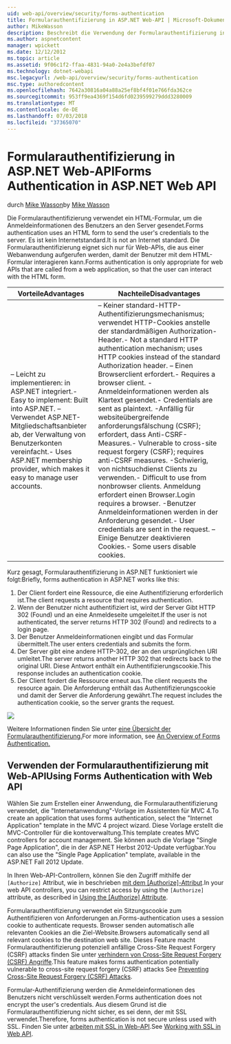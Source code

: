 ```yaml
---
uid: web-api/overview/security/forms-authentication
title: Formularauthentifizierung in ASP.NET Web-API | Microsoft-Dokumentation
author: MikeWasson
description: Beschreibt die Verwendung der Formularauthentifizierung in ASP.NET Web-API.
ms.author: aspnetcontent
manager: wpickett
ms.date: 12/12/2012
ms.topic: article
ms.assetid: 9f06c1f2-ffaa-4831-94a0-2e4a3befdf07
ms.technology: dotnet-webapi
msc.legacyurl: /web-api/overview/security/forms-authentication
msc.type: authoredcontent
ms.openlocfilehash: 7642a30816a04a88a25ef8bf4f01e766fda362ce
ms.sourcegitcommit: 953ff9ea4369f154d6fd0239599279ddd3280009
ms.translationtype: MT
ms.contentlocale: de-DE
ms.lasthandoff: 07/03/2018
ms.locfileid: "37365070"
---
```

<a name="forms-authentication-in-aspnet-web-api"></a><span data-ttu-id="4414a-103">Formularauthentifizierung in ASP.NET Web-API</span><span class="sxs-lookup"><span data-stu-id="4414a-103">Forms Authentication in ASP.NET Web API</span></span>
====================
<span data-ttu-id="4414a-104">durch [Mike Wasson](https://github.com/MikeWasson)</span><span class="sxs-lookup"><span data-stu-id="4414a-104">by [Mike Wasson](https://github.com/MikeWasson)</span></span>

<span data-ttu-id="4414a-105">Die Formularauthentifizierung verwendet ein HTML-Formular, um die Anmeldeinformationen des Benutzers an den Server gesendet.</span><span class="sxs-lookup"><span data-stu-id="4414a-105">Forms authentication uses an HTML form to send the user's credentials to the server.</span></span> <span data-ttu-id="4414a-106">Es ist kein Internetstandard.</span><span class="sxs-lookup"><span data-stu-id="4414a-106">It is not an Internet standard.</span></span> <span data-ttu-id="4414a-107">Die Formularauthentifizierung eignet sich nur für Web-APIs, die aus einer Webanwendung aufgerufen werden, damit der Benutzer mit dem HTML-Formular interagieren kann.</span><span class="sxs-lookup"><span data-stu-id="4414a-107">Forms authentication is only appropriate for web APIs that are called from a web application, so that the user can interact with the HTML form.</span></span>

| <span data-ttu-id="4414a-108">Vorteile</span><span class="sxs-lookup"><span data-stu-id="4414a-108">Advantages</span></span> | <span data-ttu-id="4414a-109">Nachteile</span><span class="sxs-lookup"><span data-stu-id="4414a-109">Disadvantages</span></span> |
| --- | --- |
| <span data-ttu-id="4414a-110">– Leicht zu implementieren: in ASP.NET integriert.</span><span class="sxs-lookup"><span data-stu-id="4414a-110">- Easy to implement: Built into ASP.NET.</span></span> <span data-ttu-id="4414a-111">– Verwendet ASP.NET-Mitgliedschaftsanbieter ab, der Verwaltung von Benutzerkonten vereinfacht.</span><span class="sxs-lookup"><span data-stu-id="4414a-111">- Uses ASP.NET membership provider, which makes it easy to manage user accounts.</span></span> | <span data-ttu-id="4414a-112">– Keiner standard-HTTP-Authentifizierungsmechanismus; verwendet HTTP-Cookies anstelle der standardmäßigen Authorization-Header.</span><span class="sxs-lookup"><span data-stu-id="4414a-112">- Not a standard HTTP authentication mechanism; uses HTTP cookies instead of the standard Authorization header.</span></span> <span data-ttu-id="4414a-113">– Einen Browserclient erfordert.</span><span class="sxs-lookup"><span data-stu-id="4414a-113">- Requires a browser client.</span></span> <span data-ttu-id="4414a-114">-Anmeldeinformationen werden als Klartext gesendet.</span><span class="sxs-lookup"><span data-stu-id="4414a-114">- Credentials are sent as plaintext.</span></span> <span data-ttu-id="4414a-115">-Anfällig für websiteübergreifende anforderungsfälschung (CSRF); erfordert, dass Anti-CSRF-Measures.</span><span class="sxs-lookup"><span data-stu-id="4414a-115">- Vulnerable to cross-site request forgery (CSRF); requires anti-CSRF measures.</span></span> <span data-ttu-id="4414a-116">-Schwierig, von nichtsuchdienst Clients zu verwenden.</span><span class="sxs-lookup"><span data-stu-id="4414a-116">- Difficult to use from nonbrowser clients.</span></span> <span data-ttu-id="4414a-117">Anmeldung erfordert einen Browser.</span><span class="sxs-lookup"><span data-stu-id="4414a-117">Login requires a browser.</span></span> <span data-ttu-id="4414a-118">-Benutzer Anmeldeinformationen werden in der Anforderung gesendet.</span><span class="sxs-lookup"><span data-stu-id="4414a-118">- User credentials are sent in the request.</span></span> <span data-ttu-id="4414a-119">– Einige Benutzer deaktivieren Cookies.</span><span class="sxs-lookup"><span data-stu-id="4414a-119">- Some users disable cookies.</span></span> |

<span data-ttu-id="4414a-120">Kurz gesagt, Formularauthentifizierung in ASP.NET funktioniert wie folgt:</span><span class="sxs-lookup"><span data-stu-id="4414a-120">Briefly, forms authentication in ASP.NET works like this:</span></span>

1. <span data-ttu-id="4414a-121">Der Client fordert eine Ressource, die eine Authentifizierung erforderlich ist.</span><span class="sxs-lookup"><span data-stu-id="4414a-121">The client requests a resource that requires authentication.</span></span>
2. <span data-ttu-id="4414a-122">Wenn der Benutzer nicht authentifiziert ist, wird der Server Gibt HTTP 302 (Found) und an eine Anmeldeseite umgeleitet.</span><span class="sxs-lookup"><span data-stu-id="4414a-122">If the user is not authenticated, the server returns HTTP 302 (Found) and redirects to a login page.</span></span>
3. <span data-ttu-id="4414a-123">Der Benutzer Anmeldeinformationen eingibt und das Formular übermittelt.</span><span class="sxs-lookup"><span data-stu-id="4414a-123">The user enters credentials and submits the form.</span></span>
4. <span data-ttu-id="4414a-124">Der Server gibt eine andere HTTP-302, der an den ursprünglichen URI umleitet.</span><span class="sxs-lookup"><span data-stu-id="4414a-124">The server returns another HTTP 302 that redirects back to the original URI.</span></span> <span data-ttu-id="4414a-125">Diese Antwort enthält ein Authentifizierungscookie.</span><span class="sxs-lookup"><span data-stu-id="4414a-125">This response includes an authentication cookie.</span></span>
5. <span data-ttu-id="4414a-126">Der Client fordert die Ressource erneut aus.</span><span class="sxs-lookup"><span data-stu-id="4414a-126">The client requests the resource again.</span></span> <span data-ttu-id="4414a-127">Die Anforderung enthält das Authentifizierungscookie und damit der Server die Anforderung gewährt.</span><span class="sxs-lookup"><span data-stu-id="4414a-127">The request includes the authentication cookie, so the server grants the request.</span></span>

![](forms-authentication/_static/image1.png)

<span data-ttu-id="4414a-128">Weitere Informationen finden Sie unter [eine Übersicht der Formularauthentifizierung.](../../../web-forms/overview/older-versions-security/introduction/an-overview-of-forms-authentication-cs.md)</span><span class="sxs-lookup"><span data-stu-id="4414a-128">For more information, see [An Overview of Forms Authentication.](../../../web-forms/overview/older-versions-security/introduction/an-overview-of-forms-authentication-cs.md)</span></span>

## <a name="using-forms-authentication-with-web-api"></a><span data-ttu-id="4414a-129">Verwenden der Formularauthentifizierung mit Web-API</span><span class="sxs-lookup"><span data-stu-id="4414a-129">Using Forms Authentication with Web API</span></span>

<span data-ttu-id="4414a-130">Wählen Sie zum Erstellen einer Anwendung, die Formularauthentifizierung verwendet, die "Internetanwendung"-Vorlage im Assistenten für MVC 4.</span><span class="sxs-lookup"><span data-stu-id="4414a-130">To create an application that uses forms authentication, select the "Internet Application" template in the MVC 4 project wizard.</span></span> <span data-ttu-id="4414a-131">Diese Vorlage erstellt die MVC-Controller für die kontoverwaltung.</span><span class="sxs-lookup"><span data-stu-id="4414a-131">This template creates MVC controllers for account management.</span></span> <span data-ttu-id="4414a-132">Sie können auch die Vorlage "Single Page Application", die in der ASP.NET Herbst 2012-Update verfügbar.</span><span class="sxs-lookup"><span data-stu-id="4414a-132">You can also use the "Single Page Application" template, available in the ASP.NET Fall 2012 Update.</span></span>

<span data-ttu-id="4414a-133">In Ihren Web-API-Controllern, können Sie den Zugriff mithilfe der `[Authorize]` Attribut, wie in beschrieben [mit dem [Authorize]-Attribut](authentication-and-authorization-in-aspnet-web-api.md#auth3).</span><span class="sxs-lookup"><span data-stu-id="4414a-133">In your web API controllers, you can restrict access by using the `[Authorize]` attribute, as described in [Using the [Authorize] Attribute](authentication-and-authorization-in-aspnet-web-api.md#auth3).</span></span>

<span data-ttu-id="4414a-134">Formularauthentifizierung verwendet ein Sitzungscookie zum Authentifizieren von Anforderungen an.</span><span class="sxs-lookup"><span data-stu-id="4414a-134">Forms-authentication uses a session cookie to authenticate requests.</span></span> <span data-ttu-id="4414a-135">Browser senden automatisch alle relevanten Cookies an die Ziel-Website.</span><span class="sxs-lookup"><span data-stu-id="4414a-135">Browsers automatically send all relevant cookies to the destination web site.</span></span> <span data-ttu-id="4414a-136">Dieses Feature macht Formularauthentifizierung potenziell anfällige Cross-Site Request Forgery (CSRF) attacks finden Sie unter [verhindern von Cross-Site Request Forgery (CSRF) Angriffe](preventing-cross-site-request-forgery-csrf-attacks.md).</span><span class="sxs-lookup"><span data-stu-id="4414a-136">This feature makes forms authentication potentially vulnerable to cross-site request forgery (CSRF) attacks See [Preventing Cross-Site Request Forgery (CSRF) Attacks](preventing-cross-site-request-forgery-csrf-attacks.md).</span></span>

<span data-ttu-id="4414a-137">Formular-Authentifizierung werden die Anmeldeinformationen des Benutzers nicht verschlüsselt werden.</span><span class="sxs-lookup"><span data-stu-id="4414a-137">Forms authentication does not encrypt the user's credentials.</span></span> <span data-ttu-id="4414a-138">Aus diesem Grund ist die Formularauthentifizierung nicht sicher, es sei denn, der mit SSL verwendet.</span><span class="sxs-lookup"><span data-stu-id="4414a-138">Therefore, forms authentication is not secure unless used with SSL.</span></span> <span data-ttu-id="4414a-139">Finden Sie unter [arbeiten mit SSL in Web-API](working-with-ssl-in-web-api.md).</span><span class="sxs-lookup"><span data-stu-id="4414a-139">See [Working with SSL in Web API](working-with-ssl-in-web-api.md).</span></span>
